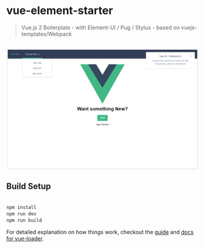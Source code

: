 # vue-element-starter

> Vue.js 2 Boilerplate - with Element-UI / Pug / Stylus - based on vuejs-templates/Webpack

##

![](scrn.png)

## Build Setup

``` bash

npm install
npm run dev
npm run build

```

For detailed explanation on how things work, checkout the [guide](http://vuejs-templates.github.io/webpack/) and [docs for vue-loader](http://vuejs.github.io/vue-loader).


